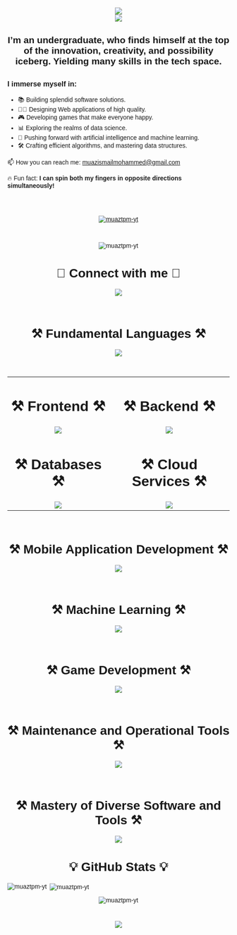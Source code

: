 <head>
  <link href="https://fonts.googleapis.com/css2?family=Poppins:wght@400;700&display=swap" rel="stylesheet">
</head>

<div style="font-family: 'Poppins', sans-serif;">
<h1 align="center">
  <img src="https://readme-typing-svg.herokuapp.com?font=Poppins&weight=700&size=35&duration=3000&pause=1000&color=4169E1&center=true&vCenter=true&width=500&height=70&lines=Hello+World!+%F0%9F%91%8B" /> <br>
  <img src="https://readme-typing-svg.herokuapp.com?font=Poppins&weight=700&size=35&duration=3000&pause=1000&color=4169E1&center=true&vCenter=true&width=550&height=70&lines=I'm+Muaz+Ismail+Mohammed!" /> <br>
</h1>

<h2 align="center" style="margin-bottom: 30px;">I’m an undergraduate, who finds himself at the top of the innovation, creativity, and possibility iceberg. Yielding many skills in the tech space.</h2>


<h3 align="left">I immerse myself in:</h3>
<ul>
<li>📚 Building splendid software solutions.</li>
<li>👩🏿 Designing Web applications of high quality.</li>
<li>🎮 Developing games that make everyone happy.</li>
<li>📊 Exploring the realms of data science.</li>
<li>🧠 Pushing forward with artificial intelligence and machine learning.</li>
<li>🛠️ Crafting efficient algorithms, and mastering data structures.</li>
</ul>


<div style="margin-bottom: 30px;">
    <p>
    📫 How you can reach me: <a href="mailto:muazismailmohammed@gmail.com">muazismailmohammed@gmail.com</a>
    </p>
    <p>🔥 Fun fact: <strong>I can spin both my fingers in opposite directions simultaneously!</strong></p>
</div>

<br/>

<p align="center">
  <a href="https://github.com/ryo-ma/github-profile-trophy">
    <img src="https://github-profile-trophy.vercel.app/?username=muaztpm-yt" alt="muaztpm-yt" />
  </a>
</p>

<br/>

<p align="center">
  <img src="https://komarev.com/ghpvc/?username=muaztpm-yt&label=Profile%20views&color=0e75b6&style=flat" alt="muaztpm-yt" />
</p>

<div style="border-top: 3px;">
<h1 align="center">🔗 Connect with me 🔗</h1>
<p align="center">
    <img src="https://skillicons.dev/icons?i=linkedin,gmail,discord"/>
</p>
</div>

<div align="center">

<br/>

<h1 align="center">⚒️️ Fundamental Languages ⚒️️</h1>
<p align="center">
    <img src="https://skillicons.dev/icons?i=javascript,typescript,python,c,cs,cpp,java"/>
</p>

<br/>

<table>
      <tr>
        <td align="center">
          <h1 align="center">⚒️ Frontend ⚒️</h1>
        </td>
        <td align="center">
          <h1 align="center">⚒️ Backend ⚒️</h1>
        </td>
      </tr>
        <tr>
            <td align="center">
            <img src="https://skillicons.dev/icons?i=html,css,bootstrap,react,nextjs,tailwind,qt" /><br/>
            </td>
            <td align="center">
                <img src="https://skillicons.dev/icons?i=nodejs,nextjs,django,jquery" /> <br/>
            </td>
        </tr>
        <tr>
            <td>
    <h1 align="center">⚒️ Databases ⚒️</h1>
            </td>
            <td>
    <h1 align="center">⚒️ Cloud Services ⚒️</h1>
            </td>
        </tr>
        <tr>
            <td><div align="center">
    <img src="https://skillicons.dev/icons?i=mongodb,sqlite,mysql" /> <br/>
            </div>
            </td>
            <td>
                <div align="center">
    <img src="https://skillicons.dev/icons?i=aws,azure,firebase" /><br/>
                </div>
            </td>
        </tr>
    </table>
</div>


<br/>
<h1 align="center">⚒️ Mobile Application Development ⚒️</h1>
<p align="center">
    <img src="https://skillicons.dev/icons?i=dart,flutter,kotlin"/>
</p>

<br/>

<h1 align="center">⚒️ Machine Learning ⚒️</h1>
<p align="center">
    <img src="https://skillicons.dev/icons?i=pytorch,opencv,tensorflow,sklearn"/>
</p>

<br/>

<h1 align="center">⚒️ Game Development ⚒️</h1>
<p align="center">
    <img src="https://skillicons.dev/icons?i=unity,lua,robloxstudio"/>
</p>

<br/>

<h1 align="center">⚒️ Maintenance and Operational Tools ⚒️</h1>
<p align="center">
    <img src="https://skillicons.dev/icons?i=docker,github,git,powershell,npm,arduino,bash"/>
</p>

<br/>

<h1 align="center">⚒️ Mastery of Diverse Software and Tools ⚒️</h1>
<p align="center">
    <img src="https://skillicons.dev/icons?i=webstorm,pycharm,vscode,visualstudio,unity,ae,anaconda,atom,blender,bots,eclipse,figma,notion,ps,pr,pycharm,sublime,windows,replit,stackoverflow"/>
</p>


<div align="center">

<h1 align="center">💡 GitHub Stats 💡</h1>


<p align="left">
  <img align="left" src="https://github-readme-stats.vercel.app/api/top-langs?username=muaztpm-yt&show_icons=true&locale=en&layout=compact" alt="muaztpm-yt" />&nbsp;<img align="center" src="https://github-readme-stats.vercel.app/api?username=muaztpm-yt&show_icons=true&locale=en" alt="muaztpm-yt" />
</p>

<p align="center">
  <img align="center" src="https://github-readme-streak-stats.herokuapp.com/?user=muaztpm-yt&" alt="muaztpm-yt" />
</p>

</div>


<h1 align="center">
    <img src="https://readme-typing-svg.herokuapp.com?font=Poppins&weight=700&size=35&duration=2500&pause=1000&color=4169E1&center=true&vCenter=true&width=550&height=70&lines=Goodbye+World!+%F0%9F%91%8B" />
</h1>

</div>
